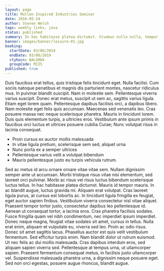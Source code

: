 ```yaml
---
layout: page
title: Mullen Inspired Industries Seminar
date: 2016-05-24
author: Steven Welch
tags: weekly links, java
status: published
summary: In hac habitasse platea dictumst. Vivamus nulla nulla, tempor non.
banner: images/banner/leisure-01.jpg
booking:
  startDate: 03/06/2019
  endDate: 03/08/2019
  ctyhocn: BALGRHX
  groupCode: MIIS
published: true
---
```

Duis faucibus erat tellus, quis tristique felis tincidunt eget. Nulla facilisi. Cum sociis natoque penatibus et magnis dis parturient montes, nascetur ridiculus mus. In pulvinar blandit suscipit. Nam in molestie sem. Pellentesque viverra varius suscipit. Donec erat metus, suscipit ut sem ac, sagittis varius ligula.
Etiam eget lorem quam. Pellentesque dapibus facilisis orci, a dapibus libero. Nam molestie eget felis quis accumsan. Maecenas sed venenatis leo. Cras posuere massa nec neque scelerisque pharetra. Mauris in tincidunt lorem. Duis quis elementum turpis, a ultricies eros. Vestibulum ante ipsum primis in faucibus orci luctus et ultrices posuere cubilia Curae; Nunc volutpat risus in lacinia consequat.

* Proin cursus ex auctor mollis malesuada
* In vitae ligula pretium, scelerisque sem sed, aliquet urna
* Nunc porta ex a semper ultrices
* Pellentesque varius velit a volutpat bibendum
* Mauris pellentesque justo eu turpis vehicula rutrum.

Sed ac metus id arcu ornare ornare vitae vitae sem. Nullam dignissim semper ante ut accumsan. Morbi tristique risus vitae nisi elementum, sed laoreet orci pulvinar. Morbi ac risus vel risus luctus bibendum scelerisque luctus tellus. In hac habitasse platea dictumst. Mauris id tempor mauris. In ac blandit augue, luctus gravida mi. Aliquam erat volutpat. Cras laoreet ligula purus, at cursus est lobortis ac. In tincidunt ligula fringilla ex feugiat, eget auctor sapien finibus. Vestibulum viverra consectetur nisl vitae aliquet. Praesent tempor tortor justo, consectetur dapibus leo pellentesque id. Aenean ut consequat tortor, a lacinia eros. Cras pharetra facilisis sodales.
Fusce fringilla quam vel nibh condimentum, nec imperdiet ipsum imperdiet. Donec neque magna, feugiat vitae sodales sit amet, cursus in tellus. Nulla erat enim, aliquam et vulputate eu, viverra sed leo. Proin ac odio risus. Donec sit amet sagittis lacus. Phasellus auctor est quis velit vestibulum fermentum. Sed efficitur turpis enim. Nam blandit dolor ut rutrum euismod. Ut nec felis ac dui mollis malesuada. Cras dapibus interdum eros, sed aliquam sapien viverra sed. Pellentesque at tempus urna, ut ullamcorper sapien. Praesent fermentum consequat metus, in facilisis justo ullamcorper vel. Suspendisse malesuada pharetra urna, a dignissim neque posuere eget. Sed non orci egestas, posuere augue rhoncus, blandit augue.
